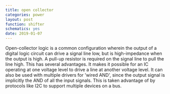 ```yaml
---
title: open collector
categories: power
layout: post
function: shifter
schematics: yes
date: 2019-01-07
---
```


Open-collector logic is a common configuration wherein the output of a digital logic circuit can drive a signal line low, but is high-impedance when the output is high. A pull-up resistor is required on the signal line to pull the line high.
This has several advantages. It makes it possible for an IC operating at one voltage level to drive a line at another voltage level. It can also be used with multiple drivers for 'wired AND', since the output signal is implicitly the AND of all the input signals. This is taken advantage of by protocols like I2C to support multiple devices on a bus.
